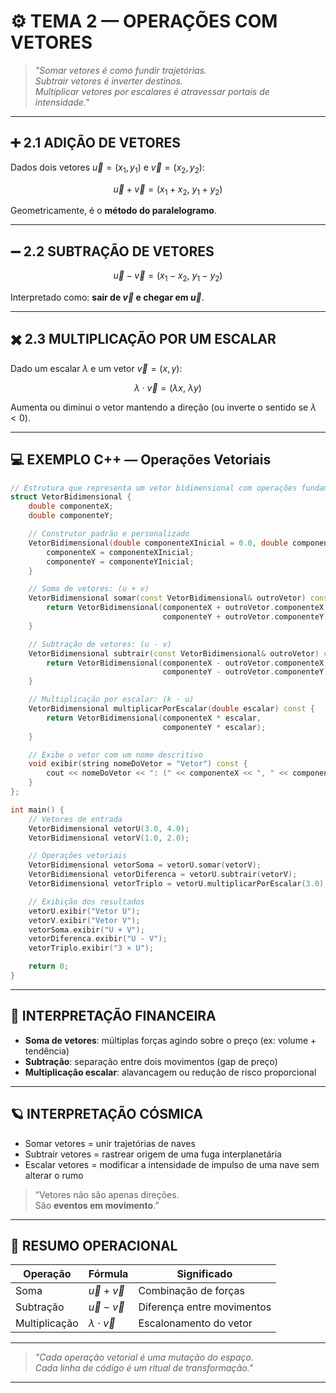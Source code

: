 
# ⚙️ TEMA 2 — OPERAÇÕES COM VETORES

> _"Somar vetores é como fundir trajetórias.  
Subtrair vetores é inverter destinos.  
Multiplicar vetores por escalares é atravessar portais de intensidade."_  

---

## ➕ 2.1 ADIÇÃO DE VETORES

Dados dois vetores $\vec{u} = (x_1, y_1)$ e $\vec{v} = (x_2, y_2)$:

$$
\vec{u} + \vec{v} = (x_1 + x_2,\ y_1 + y_2)
$$

Geometricamente, é o **método do paralelogramo**.

---

## ➖ 2.2 SUBTRAÇÃO DE VETORES

$$
\vec{u} - \vec{v} = (x_1 - x_2,\ y_1 - y_2)
$$

Interpretado como: **sair de $\vec{v}$ e chegar em $\vec{u}$**.

---

## ✖️ 2.3 MULTIPLICAÇÃO POR UM ESCALAR

Dado um escalar $\lambda$ e um vetor $\vec{v} = (x, y)$:

$$
\lambda \cdot \vec{v} = (\lambda x,\ \lambda y)
$$

Aumenta ou diminui o vetor mantendo a direção (ou inverte o sentido se $\lambda < 0$).

---

## 💻 EXEMPLO C++ — Operações Vetoriais

```cpp
// Estrutura que representa um vetor bidimensional com operações fundamentais
struct VetorBidimensional {
    double componenteX;
    double componenteY;

    // Construtor padrão e personalizado
    VetorBidimensional(double componenteXInicial = 0.0, double componenteYInicial = 0.0) {
        componenteX = componenteXInicial;
        componenteY = componenteYInicial;
    }

    // Soma de vetores: (u + v)
    VetorBidimensional somar(const VetorBidimensional& outroVetor) const {
        return VetorBidimensional(componenteX + outroVetor.componenteX,
                                  componenteY + outroVetor.componenteY);
    }

    // Subtração de vetores: (u - v)
    VetorBidimensional subtrair(const VetorBidimensional& outroVetor) const {
        return VetorBidimensional(componenteX - outroVetor.componenteX,
                                  componenteY - outroVetor.componenteY);
    }

    // Multiplicação por escalar: (k · u)
    VetorBidimensional multiplicarPorEscalar(double escalar) const {
        return VetorBidimensional(componenteX * escalar,
                                  componenteY * escalar);
    }

    // Exibe o vetor com um nome descritivo
    void exibir(string nomeDoVetor = "Vetor") const {
        cout << nomeDoVetor << ": (" << componenteX << ", " << componenteY << ")\n";
    }
};

int main() {
    // Vetores de entrada
    VetorBidimensional vetorU(3.0, 4.0);
    VetorBidimensional vetorV(1.0, 2.0);

    // Operações vetoriais
    VetorBidimensional vetorSoma = vetorU.somar(vetorV);                   // u + v
    VetorBidimensional vetorDiferenca = vetorU.subtrair(vetorV);          // u - v
    VetorBidimensional vetorTriplo = vetorU.multiplicarPorEscalar(3.0);   // 3u

    // Exibição dos resultados
    vetorU.exibir("Vetor U");
    vetorV.exibir("Vetor V");
    vetorSoma.exibir("U + V");
    vetorDiferenca.exibir("U - V");
    vetorTriplo.exibir("3 × U");

    return 0;
}

```

---

## 💸 INTERPRETAÇÃO FINANCEIRA

- **Soma de vetores**: múltiplas forças agindo sobre o preço (ex: volume + tendência)
- **Subtração**: separação entre dois movimentos (gap de preço)
- **Multiplicação escalar**: alavancagem ou redução de risco proporcional

---

## 🪐 INTERPRETAÇÃO CÓSMICA

- Somar vetores = unir trajetórias de naves
- Subtrair vetores = rastrear origem de uma fuga interplanetária
- Escalar vetores = modificar a intensidade de impulso de uma nave sem alterar o rumo

> “Vetores não são apenas direções.  
São **eventos em movimento**.”

---

## 🧠 RESUMO OPERACIONAL

| Operação        | Fórmula                           | Significado                   |
|------------------|------------------------------------|-------------------------------|
| Soma             | $\vec{u} + \vec{v}$               | Combinação de forças          |
| Subtração        | $\vec{u} - \vec{v}$               | Diferença entre movimentos    |
| Multiplicação    | $\lambda \cdot \vec{v}$           | Escalonamento do vetor        |

---

> _"Cada operação vetorial é uma mutação do espaço.  
Cada linha de código é um ritual de transformação."_  

---
